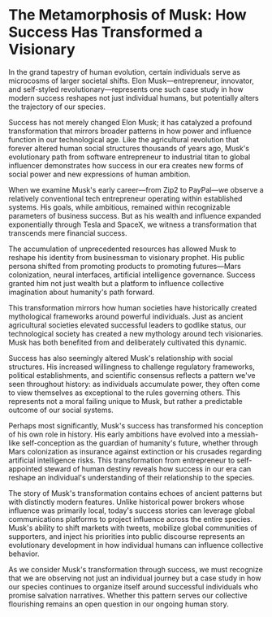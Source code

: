 # The Metamorphosis of Musk: How Success Has Transformed a Visionary

In the grand tapestry of human evolution, certain individuals serve as microcosms of larger societal shifts. Elon Musk—entrepreneur, innovator, and self-styled revolutionary—represents one such case study in how modern success reshapes not just individual humans, but potentially alters the trajectory of our species.

Success has not merely changed Elon Musk; it has catalyzed a profound transformation that mirrors broader patterns in how power and influence function in our technological age. Like the agricultural revolution that forever altered human social structures thousands of years ago, Musk's evolutionary path from software entrepreneur to industrial titan to global influencer demonstrates how success in our era creates new forms of social power and new expressions of human ambition.

When we examine Musk's early career—from Zip2 to PayPal—we observe a relatively conventional tech entrepreneur operating within established systems. His goals, while ambitious, remained within recognizable parameters of business success. But as his wealth and influence expanded exponentially through Tesla and SpaceX, we witness a transformation that transcends mere financial success.

The accumulation of unprecedented resources has allowed Musk to reshape his identity from businessman to visionary prophet. His public persona shifted from promoting products to promoting futures—Mars colonization, neural interfaces, artificial intelligence governance. Success granted him not just wealth but a platform to influence collective imagination about humanity's path forward.

This transformation mirrors how human societies have historically created mythological frameworks around powerful individuals. Just as ancient agricultural societies elevated successful leaders to godlike status, our technological society has created a new mythology around tech visionaries. Musk has both benefited from and deliberately cultivated this dynamic.

Success has also seemingly altered Musk's relationship with social structures. His increased willingness to challenge regulatory frameworks, political establishments, and scientific consensus reflects a pattern we've seen throughout history: as individuals accumulate power, they often come to view themselves as exceptional to the rules governing others. This represents not a moral failing unique to Musk, but rather a predictable outcome of our social systems.

Perhaps most significantly, Musk's success has transformed his conception of his own role in history. His early ambitions have evolved into a messiah-like self-conception as the guardian of humanity's future, whether through Mars colonization as insurance against extinction or his crusades regarding artificial intelligence risks. This transformation from entrepreneur to self-appointed steward of human destiny reveals how success in our era can reshape an individual's understanding of their relationship to the species.

The story of Musk's transformation contains echoes of ancient patterns but with distinctly modern features. Unlike historical power brokers whose influence was primarily local, today's success stories can leverage global communications platforms to project influence across the entire species. Musk's ability to shift markets with tweets, mobilize global communities of supporters, and inject his priorities into public discourse represents an evolutionary development in how individual humans can influence collective behavior.

As we consider Musk's transformation through success, we must recognize that we are observing not just an individual journey but a case study in how our species continues to organize itself around successful individuals who promise salvation narratives. Whether this pattern serves our collective flourishing remains an open question in our ongoing human story.